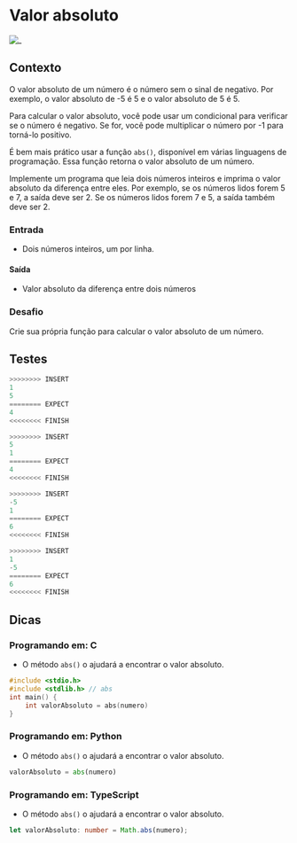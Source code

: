 
# Valor absoluto

![_](https://raw.githubusercontent.com/qxcodefup/arcade/master/base/abs/cover.jpg)

## Contexto

O valor absoluto de um número é o número sem o sinal de negativo. Por exemplo, o valor absoluto de -5 é 5 e o valor absoluto de 5 é 5.

Para calcular o valor absoluto, você pode usar um condicional para verificar se o número é negativo. Se for, você pode multiplicar o número por -1 para torná-lo positivo.

É bem mais prático usar a função `abs()`, disponível em várias linguagens de programação. Essa função retorna o valor absoluto de um número.

Implemente um programa que leia dois números inteiros e imprima o valor absoluto da diferença entre eles. Por exemplo, se os números lidos forem 5 e 7, a saída deve ser 2. Se os números lidos forem 7 e 5, a saída também deve ser 2.

### Entrada

- Dois números inteiros, um por linha.

#### Saída

- Valor absoluto da diferença entre dois números

### Desafio

Crie sua própria função para calcular o valor absoluto de um número.

## Testes

```py
>>>>>>>> INSERT
1
5
======== EXPECT
4
<<<<<<<< FINISH
```

```py
>>>>>>>> INSERT
5
1
======== EXPECT
4
<<<<<<<< FINISH
```

```py
>>>>>>>> INSERT
-5
1
======== EXPECT
6
<<<<<<<< FINISH
```

```py
>>>>>>>> INSERT
1
-5
======== EXPECT
6
<<<<<<<< FINISH

```

## Dicas

### Programando em: C

- O método `abs()` o ajudará a encontrar o valor absoluto.

```c
#include <stdio.h>
#include <stdlib.h> // abs
int main() {
    int valorAbsoluto = abs(numero)
}
```

### Programando em: Python

- O método `abs()` o ajudará a encontrar o valor absoluto.

```py
valorAbsoluto = abs(numero)
```

### Programando em: TypeScript

- O método `abs()` o ajudará a encontrar o valor absoluto.

```ts
let valorAbsoluto: number = Math.abs(numero);
```
